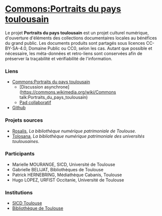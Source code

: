 # [Commons:Portraits du pays toulousain](https://commons.wikimedia.org/wiki/Commons:Portraits_du_pays_toulousain)

Le projet **Portraits du pays toulousain** est un projet culturel numérique, d'ouverture d'éléments des collections documentaires locales au bénéfices du grand public. Les documents produits sont partagés sous licences CC-BY-SA-4.0, Domaine Public ou CC0, selon les cas. Autant que possible et nécessaire, les méta-données et retro-liens sont conservées afin de préserver la traçabilité et vérifiabilité de l'information. 
<!-- 
## Resources
| Source | Gabrielle | Marielle
| --- | --- | --- |
| Data |  |  |
| Images | 5 | |
| Folder | |  
-->

### Liens
- [Commons:Portraits du pays toulousain](https://commons.wikimedia.org/wiki/Commons:Portraits_du_pays_toulousain)
  - [Discussion asynchrone](https://commons.wikimedia.org/wiki/Commons talk:Portraits_du_pays_toulousain)
  - [Pad collaboratif](https//notes.wikimedia.{fr}/p/Portraits-toulousains)
- [Github](https://github.com/hugolpz/Portraits-toulousains)

### Projets sources
- [Rosalis](https://rosalis.bibliotheque.toulouse.fr/rosalis/fr/content/accueil-fr), *La bibliothèque numérique patrimoniale de Toulouse*.
- [Tolosana](https://tolosana.univ-toulouse.fr/), *La bibliothèque numérique patrimoniale des universités toulousaines*.

### Participants
- Marielle MOURANGE, SICD, Université de Toulouse
- Gabrielle BELIJAT, Bibliothèques de Toulouse
- Patrick HERNEBRING, Médiathèque Cabanis, Toulouse
- Hugo LOPEZ, URFIST Occitanie, Université de Toulouse

### Institutions
- [SICD Toulouse](https://bibliotheques.univ-toulouse.fr/sicd)
- [Bibliothèque de Toulouse](https://bibliotheque.toulouse.fr/bibliotheques/mediatheque-jose-cabanis/)
